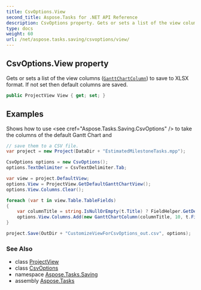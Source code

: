 ```yaml
---
title: CsvOptions.View
second_title: Aspose.Tasks for .NET API Reference
description: CsvOptions property. Gets or sets a list of the view columns GanttChartColumn to save to XLSX format. If not set then default columns are saved
type: docs
weight: 60
url: /net/aspose.tasks.saving/csvoptions/view/
---
```

## CsvOptions.View property

Gets or sets a list of the view columns ([`GanttChartColumn`](../../../aspose.tasks.visualization/ganttchartcolumn/)) to save to XLSX format. If not set then default columns are saved.

```csharp
public ProjectView View { get; set; }
```

## Examples

Shows how to use &lt;see cref="Aspose.Tasks.Saving.CsvOptions" /&gt; to take the columns of the default Gantt Chart and

```csharp
// save them to a CSV file.
var project = new Project(DataDir + "EstimatedMilestoneTasks.mpp");

CsvOptions options = new CsvOptions();
options.TextDelimiter = CsvTextDelimiter.Tab;

var view = project.DefaultView;
options.View = ProjectView.GetDefaultGanttChartView();
options.View.Columns.Clear();

foreach (var t in view.Table.TableFields)
{
    var columnTitle = string.IsNullOrEmpty(t.Title) ? FieldHelper.GetDefaultFieldTitle(t.Field) : t.Title;
    options.View.Columns.Add(new GanttChartColumn(columnTitle, 10, t.Field));
}

project.Save(OutDir + "CustomizeViewForCsvOptions_out.csv", options);
```

### See Also

* class [ProjectView](../../../aspose.tasks.visualization/projectview/)
* class [CsvOptions](../)
* namespace [Aspose.Tasks.Saving](../../csvoptions/)
* assembly [Aspose.Tasks](../../../)


